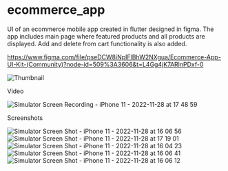 # ecommerce_app

UI of an ecommerce mobile app created in flutter designed in figma. The app includes main page where featured products and all products are displayed. Add and delete from cart functionality is also added.

https://www.figma.com/file/pseDCW8iNpIFlBhW2NXgua/Ecommerce-App-UI-Kit-(Community)?node-id=509%3A3606&t=L4Gg4jK7ARlnPDxf-0


![Thumbnail](https://user-images.githubusercontent.com/117644494/204281061-80102a86-9c6f-41fc-b316-a6231c4ba070.jpg)


Video

![Simulator Screen Recording - iPhone 11 - 2022-11-28 at 17 48 59](https://user-images.githubusercontent.com/117644494/204281978-5d6d6e75-328a-4e48-b476-a06af6615fbe.gif)


Screenshots

![Simulator Screen Shot - iPhone 11 - 2022-11-28 at 16 06 56](https://user-images.githubusercontent.com/117644494/204282130-0ceb5102-da2c-47ef-ab2e-a2295ecbbda2.png)
![Simulator Screen Shot - iPhone 11 - 2022-11-28 at 17 19 01](https://user-images.githubusercontent.com/117644494/204282151-2553d9e5-a0d7-40d7-be1a-b6d1b8bcddeb.png)
![Simulator Screen Shot - iPhone 11 - 2022-11-28 at 16 04 23](https://user-images.githubusercontent.com/117644494/204282155-406e98c9-4db7-431f-a72e-016260663353.png)
![Simulator Screen Shot - iPhone 11 - 2022-11-28 at 16 06 41](https://user-images.githubusercontent.com/117644494/204282163-c1128fd4-3ed3-480e-a497-bffba8725388.png)
![Simulator Screen Shot - iPhone 11 - 2022-11-28 at 16 06 12](https://user-images.githubusercontent.com/117644494/204282167-849a74a3-e6ba-46ce-affa-91ab9982234e.png)
